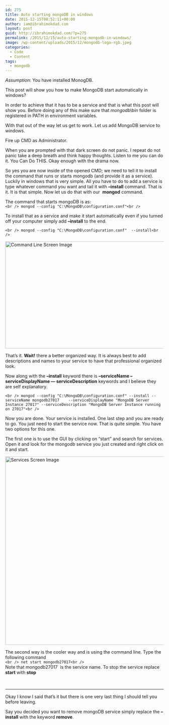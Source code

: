 ```yaml
---
id: 275
title: Auto starting mongoDB in windows
date: 2015-12-15T08:52:11+00:00
author: iam@ibrahimokdad.com
layout: post
guid: http://ibrahimokdad.com/?p=275
permalink: /2015/12/15/auto-starting-mongodb-in-windows/
image: /wp-content/uploads/2015/12/mongodb-logo-rgb.jpeg
categories:
  - Code
  - Content
tags:
  - mongodb
---
```

_Assumption_: You have installed MonogDB.

This post will show you how to make MongoDB start automatically in windows?

In order to achieve that it has to be a service and that is what this post will show you. Before doing any of this make sure that _mongodb\bin_ folder is registered in PATH in environment variables.

With that out of the way let us get to work. Let us add MongoDB service to windows.

Fire up CMD as Administrator.

When you are prompted with that dark screen do not panic. I repeat do not panic take a deep breath and think happy thoughts. Listen to me you can do it. You Can Do THIS. Okay enough with the drama now.

So yes you are now inside of the opened CMD; we need to tell it to install the command that runs or starts mongodb (and provide it as a service). Luckily in windows that is very simple. All you have to do to add a service is type whatever command you want and tail it with **&#8211;install** command. That is it. It is that simple. Now let us do that with our  **mongod** command.

The command that starts mongoDB is as:  
`<br />
mongod --config "C:\MongoDB\configuration.conf"<br />
` 

To install that as a service and make it start automatically even if you turned off your computer simply add **&#8211;install** to the end.

`<br />
mongod --config "C:\MongoDB\configuration.conf"  --install<br />
` 

[<img class="alignnone wp-image-276 size-full" src="http://ibrahimokdad.com/wp-content/uploads/2015/12/cmd_screen_shot.png" alt="Command Line Screen Image" width="677" height="341" srcset="http://ibrahimokdad.site/wp-content/uploads/2015/12/cmd_screen_shot.png 677w, http://ibrahimokdad.site/wp-content/uploads/2015/12/cmd_screen_shot-300x151.png 300w" sizes="(max-width: 677px) 100vw, 677px" />](http://ibrahimokdad.com/wp-content/uploads/2015/12/cmd_screen_shot.png)

That&#8217;s it. **Wait!** there a better organized way. It is always best to add descriptions and names to your service to have that professional organized look.

Now along with the **&#8211;install** keyword there is **&#8211;serviceName &#8211;serviceDisplayName &#8212; serviceDescription** keywords and I believe they are self explanatory.

`<br />
mongod --config "C:\MongoDB\configuration.conf" --install --serviceName mongodb27017    --serviceDisplayName "MongoDB Server Instance 27017" --serviceDescription "MongoDB Server Instance running on 27017"<br />
` 

Now you are done. Your service is installed. One last step and you are ready to go. You just need to start the service now. That is quite simple. You have two options for this one.

The first one is to use the GUI by clicking on &#8220;start&#8221; and search for services. Open it and look for the mongodb service you just created and right click on it and start.

[<img class="alignnone wp-image-277 size-full" src="http://ibrahimokdad.com/wp-content/uploads/2015/12/services_screen_shot.png" alt="Services Screen Image" width="820" height="600" srcset="http://ibrahimokdad.site/wp-content/uploads/2015/12/services_screen_shot.png 820w, http://ibrahimokdad.site/wp-content/uploads/2015/12/services_screen_shot-300x220.png 300w" sizes="(max-width: 820px) 100vw, 820px" />](http://ibrahimokdad.com/wp-content/uploads/2015/12/services_screen_shot.png)

The second way is the cooler way and is using the command line. Type the following command  
`<br />
net start mongodb27017<br />
`  
Note that mongodb27017  is the service name. To stop the service replace **start** with **stop**

&nbsp;

* * *

Okay I know I said that&#8217;s it but there is one very last thing I should tell you before leaving.

Say you decided you want to remove mongoDB service simply replace the **&#8211;install** with the keyword **remove**.